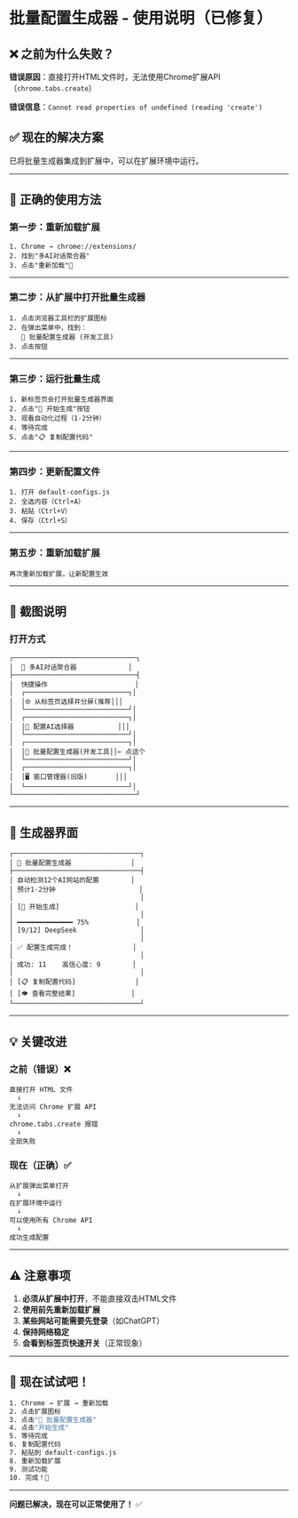 # 批量配置生成器 - 使用说明（已修复）

## ❌ 之前为什么失败？

**错误原因**：直接打开HTML文件时，无法使用Chrome扩展API（`chrome.tabs.create`）

**错误信息**：`Cannot read properties of undefined (reading 'create')`

## ✅ 现在的解决方案

已将批量生成器集成到扩展中，可以在扩展环境中运行。

---

## 🚀 正确的使用方法

### 第一步：重新加载扩展

```
1. Chrome → chrome://extensions/
2. 找到"多AI对话聚合器"
3. 点击"重新加载"🔄
```

---

### 第二步：从扩展中打开批量生成器

```
1. 点击浏览器工具栏的扩展图标
2. 在弹出菜单中，找到：
   🤖 批量配置生成器 (开发工具)
3. 点击按钮
```

---

### 第三步：运行批量生成

```
1. 新标签页会打开批量生成器界面
2. 点击"🚀 开始生成"按钮
3. 观看自动化过程（1-2分钟）
4. 等待完成
5. 点击"📋 复制配置代码"
```

---

### 第四步：更新配置文件

```
1. 打开 default-configs.js
2. 全选内容（Ctrl+A）
3. 粘贴（Ctrl+V）
4. 保存（Ctrl+S）
```

---

### 第五步：重新加载扩展

```
再次重新加载扩展，让新配置生效
```

---

## 📸 截图说明

### 打开方式

```
┌───────────────────────────────┐
│  🤖 多AI对话聚合器             │
├───────────────────────────────┤
│  快捷操作                      │
│  ┌──────────────────────────┐│
│  │🌐 从标签页选择并分屏(推荐│││
│  └──────────────────────────┘│
│  ┌──────────────────────────┐│
│  │🎯 配置AI选择器           │││
│  └──────────────────────────┘│
│  ┌──────────────────────────┐│
│  │🤖 批量配置生成器(开发工具││← 点这个
│  └──────────────────────────┘│
│  ┌──────────────────────────┐│
│  │🖥️ 窗口管理器(旧版)       │││
│  └──────────────────────────┘│
└───────────────────────────────┘
```

---

## 🎯 生成器界面

```
┌────────────────────────────────┐
│ 🤖 批量配置生成器               │
├────────────────────────────────┤
│ 自动检测12个AI网站的配置        │
│ 预计1-2分钟                     │
│                                │
│ [🚀 开始生成]                   │
│                                │
│ ━━━━━━━━━━━━━━ 75%            │
│ [9/12] DeepSeek                │
│                                │
│ ✅ 配置生成完成！               │
│                                │
│ 成功: 11    高信心度: 9        │
│                                │
│ [📋 复制配置代码]               │
│ [👁️ 查看完整结果]              │
└────────────────────────────────┘
```

---

## 💡 关键改进

### 之前（错误）❌

```
直接打开 HTML 文件
  ↓
无法访问 Chrome 扩展 API
  ↓
chrome.tabs.create 报错
  ↓
全部失败
```

### 现在（正确）✅

```
从扩展弹出菜单打开
  ↓
在扩展环境中运行
  ↓
可以使用所有 Chrome API
  ↓
成功生成配置
```

---

## ⚠️ 注意事项

1. **必须从扩展中打开**，不能直接双击HTML文件
2. **使用前先重新加载扩展**
3. **某些网站可能需要先登录**（如ChatGPT）
4. **保持网络稳定**
5. **会看到标签页快速开关**（正常现象）

---

## 🎉 现在试试吧！

```bash
1. Chrome → 扩展 → 重新加载
2. 点击扩展图标
3. 点击"🤖 批量配置生成器"
4. 点击"开始生成"
5. 等待完成
6. 复制配置代码
7. 粘贴到 default-configs.js
8. 重新加载扩展
9. 测试功能
10. 完成！🎊
```

---

**问题已解决，现在可以正常使用了！** ✅

